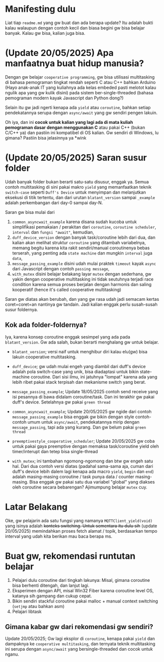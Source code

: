 # Manifesting dulu
Liat tiap `readme.md` yang gw buat dan ada berapa update? Itu adalah bukti kalau walaupun dengan contoh kecil dan biasa begini gw bisa belajar banyak. Kalau gw bisa, kalian juga bisa.

# (Update 20/05/2025) Apa manfaatnya buat hidup manusia?
Dengan gw belajar `cooperative programming`, gw bisa utilisasi multitasking di bahasa pemograman tingkat rendah seperti C atau C++ bahkan Arduino (Hayo anak-anak IT yang kuliahnya ada kelas embeded pasti melotot kalau ngulik apa yang gw kulik disini) pada sistem ber-single-threaded (bahasa pemograman modern kayak Javascript dan Python dong?)

Selain itu gw jadi ngerti kenapa ada `yield` atau `coroutine`, bahkan setiap pendekatannya serupa dengan `async/await` yang gw sendiri pengen lakuin.

Oh iya, dan ini **cocok untuk kalian yang lagi ada di mata kuliah pemograman dasar dengan menggunakan C** atau pakai C++ (bukan C/C++ ya) dan pastiin ini kompatibel di OS kalian. Gw sendiri di Windows, lu gimana? Pastiin bisa jelasinnya ya *wink

# (Update 20/05/2025) Saran susur folder
Udah banyak folder bukan berarti satu-satu disusur, enggak ya. Semua contoh multitasking di sini pakai makro `yield` yang memanfaatkan teknik `switch-case` seperti `Duff's Device` untuk menyimpan dan melanjutkan eksekusi di titik tertentu, dan dari urutan `blatant_version` sampai `_example` adalah perkembangan dari day-0 sampai day-N. 

Saran gw bisa mulai dari 
1. `common_asyncwait_example` karena disana sudah kucoba untuk simplifikasi pemakaian / perakitan dari `coroutine`, `coroutine scheduler`, `interval` dan `fungsi "await"`, kemudian,
2. `duff_device_version` dengan banyak task/coroutine lebih dari dua, dan kalian akan melihat struktur `coroutine` yang ditambah variabelnya, memang begitu karena kita rakit sendiri/manual coroutinenya bebas terserah, yang penting ada `state machine` dan mungkin `interval` juga `data`,
3. `message_passing_example` disini udah mulai praktek `timeout` kayak `async` dari Javascript dengan contoh `passing message`,
4. `with_mutex` disini belajar belakang layar `mutex` dengan sederhana, gw yakin dengan cooperative multitasking ini tidak seutuhnya terjadi race condition karena semua proses berjalan dengan harmonis dan saling kooperatif (hence it's called cooperative multitasking)

Saran gw diatas akan berubah, dan yang gw rasa udah jadi semacam kertas coret=coret=an nantinya gw tandain. Jadi kalian enggak perlu susah-susah susur foldernya.

## Kok ada folder-foldernya?
Iya, karena konsep coroutine enggak sesimpel yang ada pada `blatant_version`. Gw ada salah, bukan berarti menghalang gw untuk belajar. 

+ `blatant_version`; versi naif untuk menghibur diri kalau elu(gw) bisa lakuin cooperative multitasking.

+ `duff_device`; gw udah mulai engeh yang diambil dari duff's device adalah pola switch-case yang unik, bisa diadaptasi untuk bikin state-machine coroutine. Dari sisi ilmu, ini jatuhnya "lompat" karena ada yang lebih ribet pakai stack terpisah dan mekanisme switch yang berat.

+ `message_passing_example`; Update 18/05/2025 contoh send receive yang isi pesannya di bawa didalam coroutine/task. Dan ini terakhir gw pakai duff's device. Setelahnya gw pakai `green thread`

+ `common_asyncwait_example`; Update 20/05/2025 gw ngide dari contoh `message_passing_example` bisa enggak gw bikin dengan style contoh-contoh umum untuk `async/await`, pendekatannya mirip dengan `message_passing`, tapi ada yang kurang. Dan gw belum pakai `green thread`

+ `preemptivestyle_cooperative_scheduler`; Update 20/05/2025 gw coba untuk pakai gaya preemptive dengan memaksa task/coroutine yield oleh timer/interupt dan tetep bisa single-thread

+ `with_mutex`; ini tambahan ngomong-ngomong dan btw gw engeh satu hal. Dari dua contoh versi diatas (padahal sama-sama aja, cuman dari duff's device lebih dalem lagi kenapa ada macro `yield`, `begin` dan `end`) adalah masing-masing coroutine / task punya data / counter masing-masing. Bisa enggak gw pakai satu dua variabel "global" yang diakses oleh coroutine secara bebarengan? Ajimumpung belajar `mutex` cuy.

# Latar Belakang
Oke, gw pelajarin ada satu fungsi yang namanya `MQTTClient_yield(void)` yang isinya adalah ~~konteks switching. Untuk sementara itu dulu sih~~ (update 20/05/2025) memindahkan proses fetch alamat / topik, berdasarkan tempo interval yang udah kita berikan mau baca berapa ms.

# Buat gw, rekomendasi runtutan belajar
1. Pelajari dulu coroutine dari tingkah lakunya: Misal, gimana coroutine bisa berhenti ditengah, dan lanjut lagi.
2. Eksperimen dengan API, misal Win32 Fiber karena coroutine level OS, katanya sih gampang dan cukup cepat.
3. Bikin sendiri stackful coroutine pakai malloc + manual context switching (`setjmp` atau bahkan asm)
4. Pelajari libtask


## Gimana kabar gw dari rekomendasi gw sendiri?
Update 20/05/2025; Gw lagi eksplor di `coroutine`, kenapa pakai `yield` dan dampaknya ke `cooperative multitasking`, dan ternyata teknik multitasking ini serupa dengan `async/await` yang bersingle-threaded dan cocok untuk nganu.
